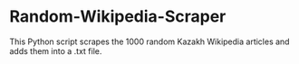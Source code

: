 # Random-Wikipedia-Scraper
This Python script scrapes the 1000 random Kazakh Wikipedia articles and adds them into a .txt file.
